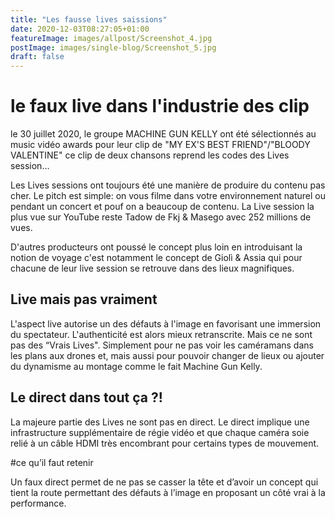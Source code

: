 ```yaml
---
title: "Les fausse lives saissions"
date: 2020-12-03T08:27:05+01:00
featureImage: images/allpost/Screenshot_4.jpg
postImage: images/single-blog/Screenshot_5.jpg
draft: false
---
```


# le faux live dans l'industrie des clip
le 30 juillet 2020, le groupe MACHINE GUN KELLY ont été sélectionnés au music vidéo awards pour leur clip de "MY EX'S BEST FRIEND"/"BLOODY VALENTINE" ce clip de deux chansons reprend les codes des Lives session...


Les Lives sessions ont toujours été une manière de produire du contenu pas cher. Le pitch est simple: on vous filme dans votre environnement naturel ou pendant un concert et pouf on a beaucoup de contenu. La Live session la plus vue sur YouTube reste Tadow de Fkj & Masego avec 252 millions de vues.

D'autres producteurs ont poussé le concept plus loin en introduisant la notion de voyage c'est notamment le concept de Giolì & Assia qui pour chacune de leur live session se retrouve dans des lieux magnifiques.

## Live mais pas vraiment 
L'aspect live autorise un des défauts à l'image en favorisant une immersion du spectateur. L'authenticité est alors mieux retranscrite. Mais ce ne sont pas des “Vrais Lives".
Simplement pour ne pas voir les caméramans dans les plans aux drones et, mais aussi pour pouvoir changer de lieux ou ajouter du dynamisme au montage comme le fait Machine Gun Kelly. 

## Le direct dans tout ça ?!
La majeure partie des Lives ne sont pas en direct. Le direct implique une infrastructure supplémentaire de régie vidéo et que chaque caméra soie relié à un câble HDMI très encombrant pour certains types de mouvement. 

#ce qu’il faut retenir 

Un faux direct permet de ne pas se casser la tête et d’avoir un concept qui tient la route permettant des défauts à l’image en proposant un côté vrai à la performance. 
